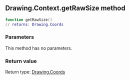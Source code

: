 ## Drawing.Context.getRawSize method


```lua
function getRawSize()
// returns: Drawing.Coords
```


### Parameters

This method has no parameters.

### Return value

Return type: [Drawing.Coords](../../Drawing/Coords.md)

